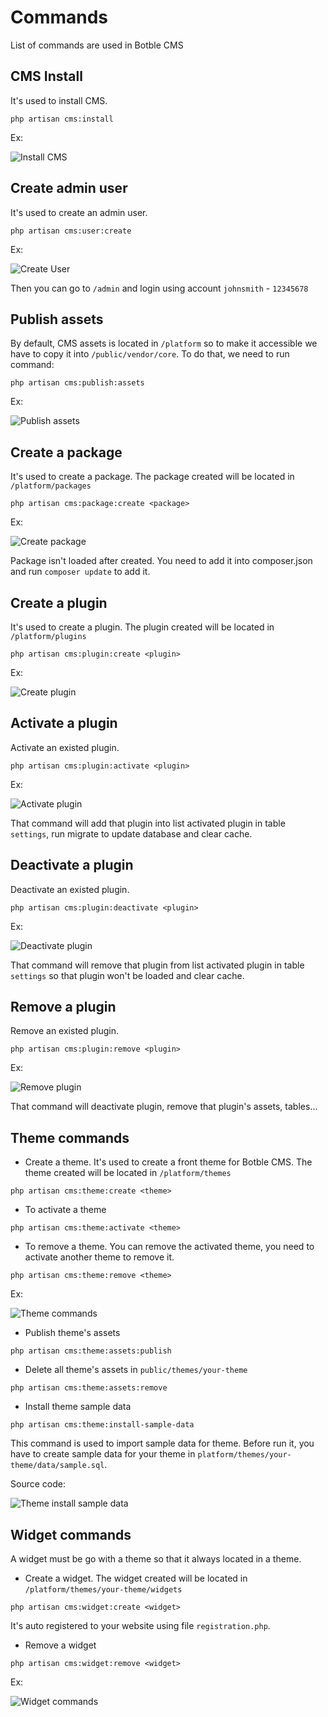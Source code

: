 # Commands

List of commands are used in Botble CMS

## CMS Install
It's used to install CMS.

```
php artisan cms:install
```

Ex:

![Install CMS](./images/install-command.png)

## Create admin user
It's used to create an admin user.
```
php artisan cms:user:create
```

Ex:

![Create User](./images/create-user.png)

Then you can go to `/admin` and login using account `johnsmith` - `12345678`

## Publish assets
By default, CMS assets is located in `/platform` so to make it accessible we have to copy it into `/public/vendor/core`.
To do that, we need to run command:

```
php artisan cms:publish:assets
```

Ex: 

![Publish assets](./images/publish-assets.png)

## Create a package
It's used to create a package. The package created will be located in `/platform/packages`

```
php artisan cms:package:create <package>
```

Ex:

![Create package](./images/create-package.png)

Package isn't loaded after created. You need to add it into composer.json and run `composer update` to add it.

## Create a plugin
It's used to create a plugin. The plugin created will be located in `/platform/plugins`

```
php artisan cms:plugin:create <plugin>
```

Ex:

![Create plugin](./images/create-plugin.png)

## Activate a plugin
Activate an existed plugin.

```
php artisan cms:plugin:activate <plugin>
```

Ex:

![Activate plugin](./images/activate-plugin.png)

That command will add that plugin into list activated plugin in table `settings`, run migrate to update database and clear cache.

## Deactivate a plugin
Deactivate an existed plugin.

```
php artisan cms:plugin:deactivate <plugin>
```

Ex:

![Deactivate plugin](./images/deactivate-plugin.png)

That command will remove that plugin from list activated plugin in table `settings` so that plugin won't be loaded and clear cache.

## Remove a plugin
Remove an existed plugin.

```
php artisan cms:plugin:remove <plugin>
```

Ex:

![Remove plugin](./images/remove-plugin.png)

That command will deactivate plugin, remove that plugin's assets, tables...

## Theme commands

- Create a theme. It's used to create a front theme for Botble CMS. The theme created will be located in `/platform/themes`
```
php artisan cms:theme:create <theme>
```

- To activate a theme

```
php artisan cms:theme:activate <theme>
```

- To remove a theme. You can remove the activated theme, you need to activate another theme to remove it.

```
php artisan cms:theme:remove <theme>
```

Ex:

![Theme commands](./images/theme-commands.png)

- Publish theme's assets
```
php artisan cms:theme:assets:publish
```

- Delete all theme's assets in `public/themes/your-theme`
```
php artisan cms:theme:assets:remove
```


- Install theme sample data

```
php artisan cms:theme:install-sample-data
```

This command is used to import sample data for theme. Before run it, you have to create sample data for your theme
in `platform/themes/your-theme/data/sample.sql`.

Source code:

![Theme install sample data](./images/theme-install-sample-data.png)

## Widget commands
A widget must be go with a theme so that it always located in a theme.

- Create a widget. The widget created will be located in `/platform/themes/your-theme/widgets`

```
php artisan cms:widget:create <widget>
```

It's auto registered to your website using file `registration.php`.

- Remove a widget

```
php artisan cms:widget:remove <widget>
```

Ex:

![Widget commands](./images/widget-commands.png)
